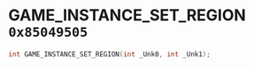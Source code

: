 # GAME_INSTANCE_SET_REGION `0x85049505`

```cpp
int GAME_INSTANCE_SET_REGION(int _Unk0, int _Unk1);
```